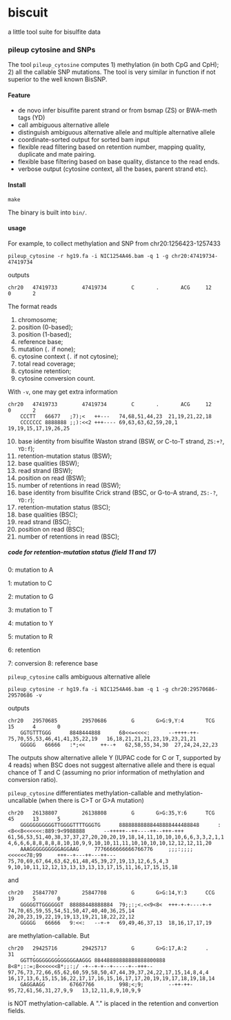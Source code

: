 # biscuit
a little tool suite for bisulfite data

### pileup cytosine and SNPs
The tool `pileup_cytosine` computes 1) methylation (in both CpG and CpH); 2) all the callable SNP mutations. The tool is very similar in function if not superior to the well known BisSNP.

#### Feature
- de novo infer bisulfite parent strand or from bsmap (ZS) or BWA-meth tags (YD)
- call ambiguous alternative allele
- distinguish ambiguous alternative allele and multiple alternative allele
- coordinate-sorted output for sorted bam input
- flexible read filtering based on retention number, mapping quality, duplicate and mate pairing.
- flexible base filtering based on base quality, distance to the read ends.
- verbose output (cytosine context, all the bases, parent strand etc).

#### Install

```Shell
make
```
The binary is built into `bin/`.

#### usage

For example, to collect methylation and SNP from chr20:1256423-1257433
```Shell
pileup_cytosine -r hg19.fa -i NIC1254A46.bam -q 1 -g chr20:47419734-47419734
```
outputs
```
chr20   47419733        47419734        C       .       ACG     12      0       2
```
The format reads
1) chromosome;
2) position (0-based);
3) position (1-based);
4) reference base;
5) mutation (`.` if none);
6) cytosine context (`.` if not cytosine);
7) total read coverage;
8) cytosine retention;
9) cytosine conversion count.

With `-v`, one may get extra information
```
chr20   47419733        47419734        C       .       ACG     12      0       2
    CCCTT   66677   ;7);<   ++---   74,68,51,44,23  21,19,21,22,18
    CCCCCCC 8888888 ;;):<<2 +++---- 69,63,63,62,59,20,1     19,19,15,17,19,26,25
```
10) base identity from bisulfite Waston strand (BSW, or C-to-T strand, `ZS:+?`, `YD:f`);
11) retention-mutation status (BSW);
12) base qualities (BSW);
13) read strand (BSW);
14) position on read (BSW);
15) number of retentions in read (BSW);
16) base identity from bisulfite Crick strand (BSC, or G-to-A strand, `ZS:-?`, `YD:r`);
17) retention-mutation status (BSC);
12) base qualities (BSC);
13) read strand (BSC);
14) position on read (BSC);
15) number of retentions in read (BSC);

##### code for retention-mutation status (field 11 and 17)

0: mutation to A

1: mutation to C

2: mutation to G

3: mutation to T

4: mutation to Y

5: mutation to R

6: retention

7: conversion
8: reference base

`pileup_cytosine` calls ambiguous alternative allele
```Shell
pileup_cytosine -r hg19.fa -i NIC1254A46.bam -q 1 -g chr20:29570686-29570686 -v
```
outputs
```
chr20   29570685        29570686        G       G>G:9,Y:4       TCG     15      4       0
    GGTGTTTGGG      8848444888      68<<=<<<<:      --++++-++-      75,70,55,53,46,41,41,35,22,19   16,18,21,21,21,23,19,23,21,21
    GGGGG   66666   :*;<<     ++--+   62,58,55,34,30  27,24,24,22,23
```
The outputs show alternative allele Y (IUPAC code for C or T, supported by 4 reads) when BSC does not suggest alternative allele and there is equal chance of T and C (assuming no prior information of methylation and conversion ratio).

`pileup_cytosine` differentiates methylation-callable and methylation-uncallable (when there is C>T or G>A mutation)
```
chr20   26138807        26138808        G       G>G:35,Y:6      TCG     45      13      5
    GGGGGGGGGGGTTGGGGTTTTGGGTG      88888888888448888444488848      :<8<<8<<<<<<:889:9<9988888      --+++++--++----++--+++-+++      61,56,53,51,40,38,37,37,27,20,20,20,19,18,14,11,10,10,10,6,6,3,3,2,1,1    4,6,6,6,8,8,8,8,8,10,10,9,9,10,10,11,11,10,10,10,10,12,12,12,11,20
    AAAGGGGGGGGGGAGGAAG     7776666666666766776     ;;;:;;;;<<<<<<78;99     +++--+---++---++---     75,70,69,67,64,63,62,61,48,45,39,27,19,13,12,6,5,4,3      9,10,10,11,12,12,13,13,13,13,13,17,15,11,16,17,15,15,18
```
and
```
chr20   25847707        25847708        G       G>G:14,Y:3      CCG     19      5       0
    GGGGGTTGGGGGGT  88888448888884  79;;:;<.<<9<8<  +++-+-+----+-+  74,70,65,59,55,54,51,50,47,40,40,36,25,14       20,20,23,19,22,19,19,13,19,21,18,22,22,12
    GGGGG   66666   9:<<:   --+-+   69,49,46,37,13  18,16,17,17,19
```
are methylation-callable. But
```
chr20   29425716        29425717        G       G>G:17,A:2      .       31      .       .
    GGTTGGGGGGGGGGGGGGAAGGG 88448888888888888800888 8<8*;::=;8<<<<<<8*;;:;/ -+--+-+--+-----+--+++-- 97,76,73,72,66,65,62,60,59,58,50,47,44,39,37,24,22,17,15,14,8,4,4 16,17,13,6,15,15,16,22,17,17,16,15,16,17,17,20,19,19,17,18,19,18,14
    GAGGAAGG        67667766        998;<;9;        --++-++-        95,72,61,56,31,27,9,9   13,12,11,8,9,10,9,9
```
is NOT methylation-callable. A "." is placed in the retention and convertion fields.
